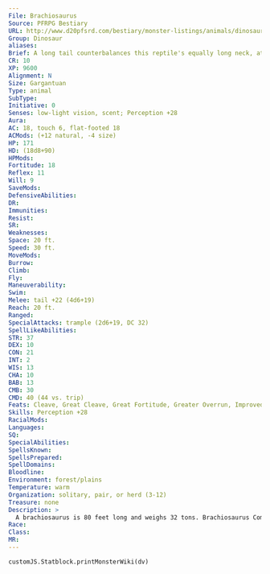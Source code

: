 ```yaml
---
File: Brachiosaurus
Source: PFRPG Bestiary
URL: http://www.d20pfsrd.com/bestiary/monster-listings/animals/dinosaur/brachiosaurus
Group: Dinosaur
aliases: 
Brief: A long tail counterbalances this reptile's equally long neck, at the end of which a relatively small head pulls food from the treetop.
CR: 10
XP: 9600
Alignment: N
Size: Gargantuan
Type: animal
SubType: 
Initiative: 0
Senses: low-light vision, scent; Perception +28
Aura: 
AC: 18, touch 6, flat-footed 18
ACMods: (+12 natural, -4 size)
HP: 171
HD: (18d8+90)
HPMods: 
Fortitude: 18
Reflex: 11
Will: 9
SaveMods: 
DefensiveAbilities: 
DR: 
Immunities: 
Resist: 
SR: 
Weaknesses: 
Space: 20 ft.
Speed: 30 ft.
MoveMods: 
Burrow: 
Climb: 
Fly: 
Maneuverability: 
Swim: 
Melee: tail +22 (4d6+19)
Reach: 20 ft.
Ranged: 
SpecialAttacks: trample (2d6+19, DC 32)
SpellLikeAbilities: 
STR: 37
DEX: 10
CON: 21
INT: 2
WIS: 13
CHA: 10
BAB: 13
CMB: 30
CMD: 40 (44 vs. trip)
Feats: Cleave, Great Cleave, Great Fortitude, Greater Overrun, Improved Bull Rush, Iron Will, Power Attack, Skill Focus (Perception), Weapon Focus (tail)
Skills: Perception +28
RacialMods: 
Languages: 
SQ: 
SpecialAbilities: 
SpellsKnown: 
SpellsPrepared: 
SpellDomains: 
Bloodline: 
Environment: forest/plains
Temperature: warm
Organization: solitary, pair, or herd (3-12)
Treasure: none
Description: >
  A brachiosaurus is 80 feet long and weighs 32 tons. Brachiosaurus Companions Starting Statistics: Size Medium; Speed 30 ft.; AC +3 natural armor; Attack tail (2d4); Ability Scores Str 13, Dex 14, Con 11, Int 2, Wis 13, Cha 10; Special Qualities lowlight vision, scent. 7th-Level Adv.: Size Large; AC +2 natural armor; Attack tail (2d6); Ability Scores Str +8, Dex -2, Con +4; Special Qualities trample (1d8).
Race: 
Class: 
MR: 
---
```

```dataviewjs
customJS.Statblock.printMonsterWiki(dv)
```
